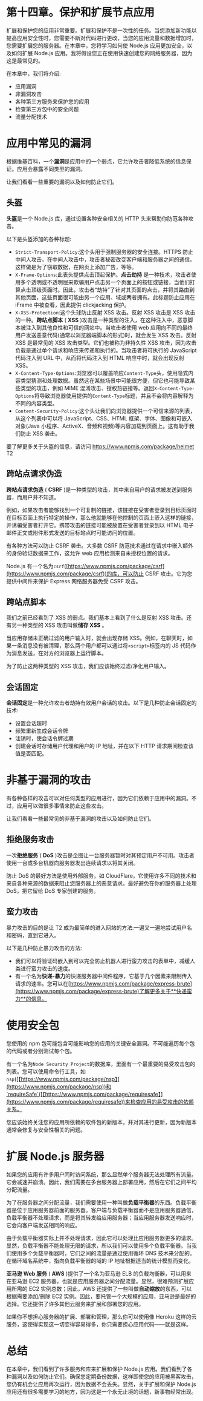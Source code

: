 # 第十四章。保护和扩展节点应用

扩展和保护您的应用非常重要。扩展和保护不是一次性的任务。当您添加新功能以提高应用安全性时，您需要不断对代码进行更改，当您的应用流量和数据增加时，您需要扩展您的服务器。在本章中，您将学习如何使 Node.js 应用更加安全，以及如何扩展 Node.js 应用。我将假设您正在使用快速创建您的网络服务器，因为这是最常见的。

在本章中，我们将介绍:

*   应用漏洞
*   非漏洞攻击
*   各种第三方服务来保护您的应用
*   检查第三方包中的安全问题
*   流量分配技术

# 应用中常见的漏洞

根据维基百科，一个**漏洞**是应用中的一个弱点，它允许攻击者降低系统的信息保证。应用会暴露不同类型的漏洞。

让我们看看一些重要的漏洞以及如何防止它们。

## 头盔

**头盔**是一个 Node.js 库，通过设置各种安全相关的 HTTP 头来帮助你防范各种攻击。

以下是头盔添加的各种标题:

*   `Strict-Transport-Policy`:这个头用于强制服务器的安全连接。HTTPS 防止中间人攻击。在中间人攻击中，攻击者秘密改变客户端和服务器之间的通信。这样做是为了窃取数据，在网页上添加广告，等等。
*   `X-Frame-Options`:此表头提供点击顶起保护。**点击劫持** 是一种技术，攻击者使用多个透明或不透明层来欺骗用户点击另一个页面上的按钮或链接，当他们打算点击顶级页面时。因此，攻击者“劫持”了针对其页面的点击，并将其路由到其他页面，这些页面很可能由另一个应用、域或两者拥有。此标题防止应用在 iFrame 中被查看，因此提供 clickjacking 保护。
*   `X-XSS-Protection`:这个头球防止反射 XSS 攻击。反射 XSS 攻击是 XSS 攻击的一种。**跨站点脚本** ( **XSS** )攻击是一种类型的注入，在这种注入中，恶意脚本被注入到其他良性和可信的网站中。当攻击者使用 web 应用向不同的最终用户发送恶意代码(通常以浏览器端脚本的形式)时，就会发生 XSS 攻击。反射 XSS 是最常见的 XSS 攻击类型。它们也被称为非持久性 XSS 攻击，因为攻击负载是通过单个请求和响应来传递和执行的。当攻击者将可执行的 JavaScript 代码注入到 URL 中，从而将代码注入到 HTML 响应中时，就会出现反射 XSS。
*   `X-Content-Type-Options`:浏览器可以覆盖响应`Content-Type`头，使用隐式内容类型猜测和处理数据。虽然这在某些场景中可能很方便，但它也可能导致某些类型的攻击，例如 MIME 混淆攻击、授权热链接等。返回`X-Content-Type-Options`将导致浏览器使用提供的`Content-Type`标题，并且不会将内容解释为不同的内容类型。
*   `Content-Security-Policy`:这个头让我们向浏览器提供一个可信来源的列表，从这个列表中可以将 JavaScript、CSS、HTML 框架、字体、图像和可嵌入对象(Java 小程序、ActiveX、音频和视频)等内容加载到页面上。这有助于我们防止 XSS 袭击。

要了解更多关于头盔的信息，请访问 https://www.npmjs.com/package/helmet T2

## 跨站点请求伪造

**跨站点请求伪造** ( **CSRF** )是一种类型的攻击，其中来自用户的请求被发送到服务器，而用户并不知道。

例如，如果攻击者能够找到一个可复制的链接，该链接在受害者登录到目标页面时在目标页面上执行特定的操作，那么他就能够在他控制的页面上嵌入这样的链接，并诱骗受害者打开它。携带攻击的链接可能被放置在受害者登录到以 HTML 电子邮件正文或附件形式发送的目标站点时可能访问的位置。

有各种方法可以防止 CSRF 袭击。大多数 CSRF 防范技术通过在请求中嵌入额外的身份验证数据来工作，这允许 web 应用检测来自未授权位置的请求。

Node.js 有一个名为`csrf`([https://www.npmjs.com/package/csrf](https://www.npmjs.com/package/csrf))的库，可以防止 CSRF 攻击。它为您提供中间件来保护 Express 网络服务器免受 CSRF 攻击。

## 跨站点脚本

我们之前已经看到了 XSS 的弱点。我们基本上看到了什么是反射 XSS 攻击。还有另一种类型的 XSS 攻击叫做**储存 XSS** 。

当应用存储未正确过滤的用户输入时，就会出现存储 XSS。例如，在聊天时，如果一条消息没有被清理，那么两个用户都可以通过将`<script>`标签内的 JS 代码作为消息发送，在对方的浏览器上运行脚本。

为了防止这两种类型的 XSS 攻击，我们应该始终过滤/净化用户输入。

## 会话固定

**会话固定**是一种允许攻击者劫持有效用户会话的攻击。以下是几种防止会话固定的技术:

*   设置会话超时
*   频繁重新生成会话令牌
*   注销时，使会话令牌过期
*   创建会话时存储用户代理和用户的 IP 地址，并在以下 HTTP 请求期间检查该值是否匹配。

# 非基于漏洞的攻击

有各种各样的攻击可以对任何类型的应用进行，因为它们依赖于应用中的漏洞。不过，应用可以做很多事情来防止这些攻击。

让我们看看一些最常见的非基于漏洞的攻击以及如何防止它们。

## 拒绝服务攻击

一次**拒绝服务** ( **DoS** )攻击是企图让一台服务器暂时对其预定用户不可用。攻击者使用一台或多台机器向服务器发出连续请求以将其关闭。

防止 DoS 的最好方法是使用外部服务，如 CloudFlare，它使用许多不同的技术和来自各种来源的数据来阻止您服务器上的恶意请求。最好避免在你的服务器上处理 DoS，把它留给 DoS 专家创建的服务。

## 蛮力攻击

暴力攻击的目的是让 T2 成为最简单的进入网站的方法:一遍又一遍地尝试用户名和密码，直到它进入。

以下是几种防止暴力攻击的方法:

*   我们可以将验证码嵌入到可以完全防止机器人进行蛮力攻击的表单中，减缓人类进行蛮力攻击的速度。
*   有一个名为**快递-暴力**的快递服务器中间件程序，它基于几个因素来限制传入请求的速率。您可以在[https://www.npmjs.com/package/express-brute](https://www.npmjs.com/package/express-brute)了解更多关于**快递蛮力**的信息。

# 使用安全包

您使用的 npm 包可能包含可能影响您的应用的关键安全漏洞。不可能遍历每个包的代码或者分别测试每个包。

有一个名为`Node Security Project`的数据库，里面有一个最重要的易受攻击包的列表。您可以使用命令行工具，如`nsp`([【https://www.npmjs.com/package/nsp】](https://www.npmjs.com/package/nsp))和`requireSafe`([【https://www.npmjs.com/package/requiresafe】](https://www.npmjs.com/package/requiresafe))来检查应用的易受攻击的依赖关系。

您应该始终关注您的应用所依赖的软件包的新版本，并对其进行更新，因为新版本通常会修复与安全性相关的问题。

# 扩展 Node.js 服务器

如果您的应用有许多用户同时访问系统，那么显然单个服务器无法处理所有流量。它会减速并崩溃。因此，我们需要在多台服务器上部署应用，然后在它们之间平均分配流量。

为了在服务器之间分配流量，我们需要使用一种叫做**负载平衡器**的东西。负载平衡器是位于应用服务器前面的服务器。客户端与负载平衡器而不是应用服务器通信，负载平衡器不处理请求，而是将其转发给应用服务器；当应用服务器发送响应时，它会向客户端发送相同的响应。

由于负载平衡器实际上并不处理请求，因此它可以处理比应用服务器更多的请求。显然，负载平衡器不能处理无限的请求，所以我们可以使用多个负载平衡器。当我们使用多个负载平衡器时，它们之间的流量是通过使用循环 DNS 技术来分配的。在循环域名系统中，指向负载平衡器的域的 IP 地址根据适当的统计模型而变化。

**亚马逊 Web 服务** ( **AWS** )提供了一个名为亚马逊 ELB 的负载均衡器，可以用来在亚马逊 EC2 服务器，也就是应用服务器之间分配流量。显然，很难预测扩展应用所需的 EC2 实例总数；因此，AWS 还提供了一些叫做**自动缩放**的东西，可以根据需要添加/删除 EC2 实例。因此，要托管一个大规模的应用，亚马逊是最好的选择。它还提供了许多其他云服务来扩展和部署您的应用。

如果你不想担心服务器的扩展、部署和管理，那么你可以使用像 Heroku 这样的云服务，这使得实现这一切变得容易得多，你只需要担心应用代码——就是这样。

# 总结

在本章中，我们看到了许多服务和库来扩展和保护 Node.js 应用。我们看到了各种漏洞以及如何防止它们。确保您定期备份数据，这样即使您的应用被黑客攻击，您仍有机会让应用再次运行，因为数据不会丢失。显然，关于扩展和保护 Node.js 应用还有很多需要学习的地方，因为这是一个永无止境的话题，新事物经常出现。